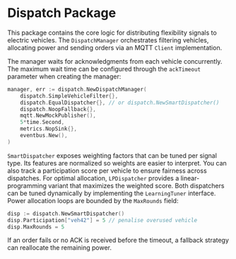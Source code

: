 # Dispatch Package

This package contains the core logic for distributing flexibility signals to electric vehicles. The `DispatchManager` orchestrates filtering vehicles, allocating power and sending orders via an MQTT `Client` implementation.

The manager waits for acknowledgments from each vehicle concurrently. The maximum wait time can be configured through the `ackTimeout` parameter when creating the manager:

```go
manager, err := dispatch.NewDispatchManager(
    dispatch.SimpleVehicleFilter{},
    dispatch.EqualDispatcher{}, // or dispatch.NewSmartDispatcher()
    dispatch.NoopFallback{},
    mqtt.NewMockPublisher(),
    5*time.Second,
    metrics.NopSink{},
    eventbus.New(),
)
```

`SmartDispatcher` exposes weighting factors that can be tuned per signal type.
Its features are normalized so weights are easier to interpret. You can also
track a participation score per vehicle to ensure fairness across dispatches.
For optimal allocation, `LPDispatcher` provides a linear-programming variant
that maximizes the weighted score. Both dispatchers can be tuned dynamically by
implementing the `LearningTuner` interface. Power allocation loops are bounded
by the `MaxRounds` field:

```go
disp := dispatch.NewSmartDispatcher()
disp.Participation["veh42"] = 5 // penalise overused vehicle
disp.MaxRounds = 5
```

If an order fails or no ACK is received before the timeout, a fallback strategy can reallocate the remaining power.
